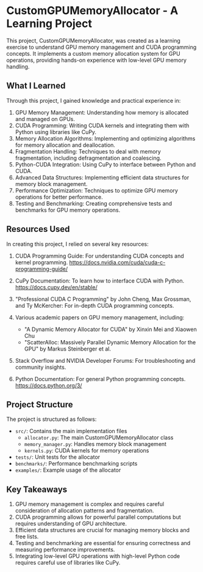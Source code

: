 # CustomGPUMemoryAllocator - A Learning Project

This project, CustomGPUMemoryAllocator, was created as a learning exercise to understand GPU memory management and CUDA programming concepts. It implements a custom memory allocation system for GPU operations, providing hands-on experience with low-level GPU memory handling.

## What I Learned

Through this project, I gained knowledge and practical experience in:

1. GPU Memory Management: Understanding how memory is allocated and managed on GPUs.
2. CUDA Programming: Writing CUDA kernels and integrating them with Python using libraries like CuPy.
3. Memory Allocation Algorithms: Implementing and optimizing algorithms for memory allocation and deallocation.
4. Fragmentation Handling: Techniques to deal with memory fragmentation, including defragmentation and coalescing.
5. Python-CUDA Integration: Using CuPy to interface between Python and CUDA.
6. Advanced Data Structures: Implementing efficient data structures for memory block management.
7. Performance Optimization: Techniques to optimize GPU memory operations for better performance.
8. Testing and Benchmarking: Creating comprehensive tests and benchmarks for GPU memory operations.

## Resources Used

In creating this project, I relied on several key resources:

1. CUDA Programming Guide: For understanding CUDA concepts and kernel programming.
   https://docs.nvidia.com/cuda/cuda-c-programming-guide/

2. CuPy Documentation: To learn how to interface CUDA with Python.
   https://docs.cupy.dev/en/stable/

3. "Professional CUDA C Programming" by John Cheng, Max Grossman, and Ty McKercher: For in-depth CUDA programming concepts.

4. Various academic papers on GPU memory management, including:
   - "A Dynamic Memory Allocator for CUDA" by Xinxin Mei and Xiaowen Chu
   - "ScatterAlloc: Massively Parallel Dynamic Memory Allocation for the GPU" by Markus Steinberger et al.

5. Stack Overflow and NVIDIA Developer Forums: For troubleshooting and community insights.

6. Python Documentation: For general Python programming concepts.
   https://docs.python.org/3/

## Project Structure

The project is structured as follows:

- `src/`: Contains the main implementation files
  - `allocator.py`: The main CustomGPUMemoryAllocator class
  - `memory_manager.py`: Handles memory block management
  - `kernels.py`: CUDA kernels for memory operations
- `tests/`: Unit tests for the allocator
- `benchmarks/`: Performance benchmarking scripts
- `examples/`: Example usage of the allocator

## Key Takeaways

1. GPU memory management is complex and requires careful consideration of allocation patterns and fragmentation.
2. CUDA programming allows for powerful parallel computations but requires understanding of GPU architecture.
3. Efficient data structures are crucial for managing memory blocks and free lists.
4. Testing and benchmarking are essential for ensuring correctness and measuring performance improvements.
5. Integrating low-level GPU operations with high-level Python code requires careful use of libraries like CuPy.
